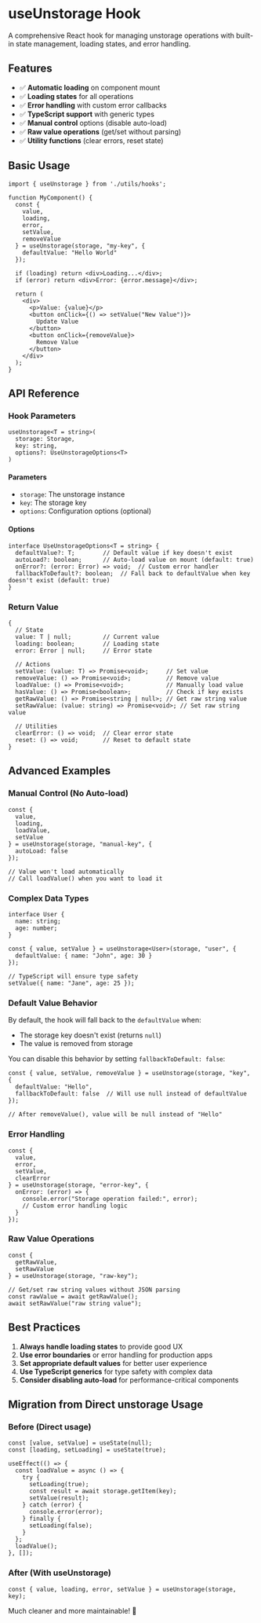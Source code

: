 # useUnstorage Hook

A comprehensive React hook for managing unstorage operations with built-in state management, loading states, and error handling.

## Features

- ✅ **Automatic loading** on component mount
- ✅ **Loading states** for all operations
- ✅ **Error handling** with custom error callbacks
- ✅ **TypeScript support** with generic types
- ✅ **Manual control** options (disable auto-load)
- ✅ **Raw value operations** (get/set without parsing)
- ✅ **Utility functions** (clear errors, reset state)

## Basic Usage

```tsx
import { useUnstorage } from './utils/hooks';

function MyComponent() {
  const { 
    value, 
    loading, 
    error, 
    setValue, 
    removeValue 
  } = useUnstorage(storage, "my-key", {
    defaultValue: "Hello World"
  });

  if (loading) return <div>Loading...</div>;
  if (error) return <div>Error: {error.message}</div>;

  return (
    <div>
      <p>Value: {value}</p>
      <button onClick={() => setValue("New Value")}>
        Update Value
      </button>
      <button onClick={removeValue}>
        Remove Value
      </button>
    </div>
  );
}
```

## API Reference

### Hook Parameters

```tsx
useUnstorage<T = string>(
  storage: Storage,
  key: string,
  options?: UseUnstorageOptions<T>
)
```

#### Parameters

- `storage`: The unstorage instance
- `key`: The storage key
- `options`: Configuration options (optional)

#### Options

```tsx
interface UseUnstorageOptions<T = string> {
  defaultValue?: T;        // Default value if key doesn't exist
  autoLoad?: boolean;      // Auto-load value on mount (default: true)
  onError?: (error: Error) => void;  // Custom error handler
  fallbackToDefault?: boolean;  // Fall back to defaultValue when key doesn't exist (default: true)
}
```

### Return Value

```tsx
{
  // State
  value: T | null;         // Current value
  loading: boolean;        // Loading state
  error: Error | null;     // Error state
  
  // Actions
  setValue: (value: T) => Promise<void>;     // Set value
  removeValue: () => Promise<void>;          // Remove value
  loadValue: () => Promise<void>;            // Manually load value
  hasValue: () => Promise<boolean>;          // Check if key exists
  getRawValue: () => Promise<string | null>; // Get raw string value
  setRawValue: (value: string) => Promise<void>; // Set raw string value
  
  // Utilities
  clearError: () => void;  // Clear error state
  reset: () => void;       // Reset to default state
}
```

## Advanced Examples

### Manual Control (No Auto-load)

```tsx
const { 
  value, 
  loading, 
  loadValue, 
  setValue 
} = useUnstorage(storage, "manual-key", {
  autoLoad: false
});

// Value won't load automatically
// Call loadValue() when you want to load it
```

### Complex Data Types

```tsx
interface User {
  name: string;
  age: number;
}

const { value, setValue } = useUnstorage<User>(storage, "user", {
  defaultValue: { name: "John", age: 30 }
});

// TypeScript will ensure type safety
setValue({ name: "Jane", age: 25 });
```

### Default Value Behavior

By default, the hook will fall back to the `defaultValue` when:
- The storage key doesn't exist (returns `null`)
- The value is removed from storage

You can disable this behavior by setting `fallbackToDefault: false`:

```tsx
const { value, setValue, removeValue } = useUnstorage(storage, "key", {
  defaultValue: "Hello",
  fallbackToDefault: false  // Will use null instead of defaultValue
});

// After removeValue(), value will be null instead of "Hello"
```

### Error Handling

```tsx
const { 
  value, 
  error, 
  setValue, 
  clearError 
} = useUnstorage(storage, "error-key", {
  onError: (error) => {
    console.error("Storage operation failed:", error);
    // Custom error handling logic
  }
});
```

### Raw Value Operations

```tsx
const { 
  getRawValue, 
  setRawValue 
} = useUnstorage(storage, "raw-key");

// Get/set raw string values without JSON parsing
const rawValue = await getRawValue();
await setRawValue("raw string value");
```

## Best Practices

1. **Always handle loading states** to provide good UX
2. **Use error boundaries** or error handling for production apps
3. **Set appropriate default values** for better user experience
4. **Use TypeScript generics** for type safety with complex data
5. **Consider disabling auto-load** for performance-critical components

## Migration from Direct unstorage Usage

### Before (Direct usage)
```tsx
const [value, setValue] = useState(null);
const [loading, setLoading] = useState(true);

useEffect(() => {
  const loadValue = async () => {
    try {
      setLoading(true);
      const result = await storage.getItem(key);
      setValue(result);
    } catch (error) {
      console.error(error);
    } finally {
      setLoading(false);
    }
  };
  loadValue();
}, []);
```

### After (With useUnstorage)
```tsx
const { value, loading, error, setValue } = useUnstorage(storage, key);
```

Much cleaner and more maintainable! 🎉 